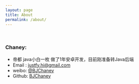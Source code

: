 ```yaml
---
layout: page
title: About
permalink: /about/
---
```

<br>

### Chaney:
- 帝都 java小白一枚 做了1年安卓开发，目前刚准备转Java后端
- Email : justfy.hi@gmail.com
- weibo: [@BJChaney](http://weibo.com/u/5904364811)
- Github: [BJChaney](https://github.com/BJChaney)
